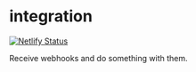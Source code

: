 # integration

[![Netlify Status](https://api.netlify.com/api/v1/badges/5470e2e1-866c-4cd7-bbc7-9c9a9164ab90/deploy-status)](https://app.netlify.com/sites/cclive-integration/deploys)

Receive webhooks and do something with them.